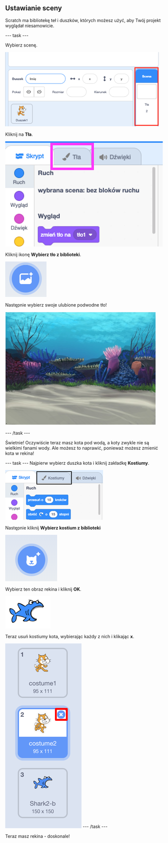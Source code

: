 ## Ustawianie sceny

Scratch ma bibliotekę teł i duszków, których możesz użyć, aby Twój projekt wyglądał niesamowicie.

--- task ---

Wybierz scenę.

![Wybór sceny](images/looksSelectStage.png)

Kliknij na **Tła**.

![Karta Tła](images/looksBackdrops.png)

Kliknij ikonę **Wybierz tło z biblioteki**.

![Ikona Wybierz tło](images/looksChooseBg.png)

Następnie wybierz swoje ulubione podwodne tło!

![Scena Scena pod wodą](images/looksUnderwater.png)

--- /task ---

Świetnie! Oczywiście teraz masz kota pod wodą, a koty zwykle nie są wielkimi fanami wody. Ale możesz to naprawić, ponieważ możesz zmienić kota w rekina!

--- task --- Najpierw wybierz duszka kota i kliknij zakładkę **Kostiumy**.

![](images/cool2.png)

Następnie kliknij **Wybierz kostium z biblioteki**

![](images/cool3.png)

Wybierz ten obraz rekina i kliknij **OK**.

![Kostium rekina](images/looksShark.png)

Teraz usuń kostiumy kota, wybierając każdy z nich i klikając **x**.

![](images/coolDeleteCostumes.png) --- /task ---

Teraz masz rekina - doskonale!